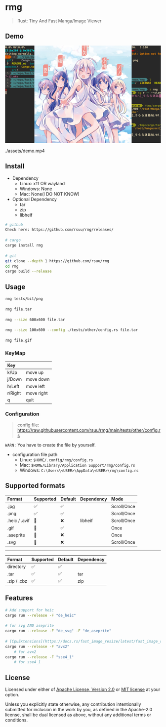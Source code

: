 # rmg

> Rust: Tiny And Fast Manga/Image Viewer

## Demo

![](./assets/demo.jpg)

./assets/demo.mp4

## Install

+ Dependency
  + Linux: x11 OR wayland
  + Windows: None
  + Mac: None(I DO NOT KNOW)
+ Optional Dependency
  + tar
  + zip
  + libheif

```bash
# github
Check here: https://github.com/rsuu/rmg/releases/

# cargo
cargo install rmg

# git
git clone --depth 1 https://github.com/rsuu/rmg
cd rmg
cargo build --release
```

## Usage

```bash
rmg tests/bit/png

rmg file.tar

rmg --size 600x600 file.tar

rmg --size 100x600 --config ./tests/other/config.rs file.tar

rmg file.gif
```

### KeyMap

|Key| |
|:-|:-|
k/Up | move up
j/Down | move down
h/Left | move left
r/Right | move right
q | quit

### Configuration

> config file: https://raw.githubusercontent.com/rsuu/rmg/main/tests/other/config.rs

`WARN:` You have to create the file by yourself.

+ configuration file path
  + Linux: `$HOME/.config/rmg/config.rs`
  + Mac: `$HOME/Library/Application Support/rmg/config.rs`
  + Windows: `C:\Users\<USER>\AppData\<USER>\rmg\config.rs`

## Supported formats

| Format | Supported | Default |Dependency | Mode
|:-|:-|:-|:-|:-|
.jpg |✅ | ✅||Scroll/Once
.png|✅| ✅||Scroll/Once
.heic / .avif|🔬|❌|libheif|Scroll/Once
.gif|🔬|✅||Once
.aseprite|🔬|❌||Once
.svg|🔬|❌||Scroll/Once

---
| Format | Supported | Default |Dependency
|:-|:-|:-|:-|
directory |✅ | ✅|
.tar |✅ | ✅| tar
.zip / .cbz |✅ | ✅| zip

## Features

```bash
# Add support for heic
cargo run --release -F "de_heic"

# for svg AND aseprite
cargo run --release -F "de_svg" -F "de_aseprite"

# [CpuExtensions](https://docs.rs/fast_image_resize/latest/fast_image_resize/index.html#resize-rgb8-image-u8x3-4928x3279--852x567)
cargo run --release -F "avx2"
    # for avx2
cargo run --release -F "sse4_1"
    # for sse4_1
```

## License

Licensed under either of [Apache License, Version 2.0](LICENSE-APACHE) or
[MIT license](LICENSE-MIT) at your option.

Unless you explicitly state otherwise, any contribution intentionally submitted
for inclusion in the work by you, as defined in the Apache-2.0 license, shall
be dual licensed as above, without any additional terms or conditions.
